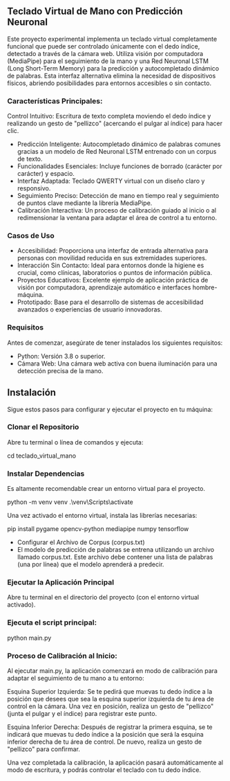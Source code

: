 ## Teclado Virtual de Mano con Predicción Neuronal
Este proyecto experimental implementa un teclado virtual completamente funcional que puede ser controlado únicamente con el dedo índice, detectado a través de la cámara web. Utiliza visión por computadora (MediaPipe) para el seguimiento de la mano y una Red Neuronal LSTM (Long Short-Term Memory) para la predicción y autocompletado dinámico de palabras. Esta interfaz alternativa elimina la necesidad de dispositivos físicos, abriendo posibilidades para entornos accesibles o sin contacto.

### Características Principales:
Control Intuitivo: Escritura de texto completa moviendo el dedo índice y realizando un gesto de "pellizco" (acercando el pulgar al índice) para hacer clic.

- Predicción Inteligente: Autocompletado dinámico de palabras comunes gracias a un modelo de Red Neuronal LSTM entrenado con un corpus de texto.
- Funcionalidades Esenciales: Incluye funciones de borrado (carácter por carácter) y espacio.
- Interfaz Adaptada: Teclado QWERTY virtual con un diseño claro y responsivo.
- Seguimiento Preciso: Detección de mano en tiempo real y seguimiento de puntos clave mediante la librería MediaPipe.
- Calibración Interactiva: Un proceso de calibración guiado al inicio o al redimensionar la ventana para adaptar el área de control a tu entorno.

### Casos de Uso
- Accesibilidad: Proporciona una interfaz de entrada alternativa para personas con movilidad reducida en sus extremidades superiores.
- Interacción Sin Contacto: Ideal para entornos donde la higiene es crucial, como clínicas, laboratorios o puntos de información pública.
- Proyectos Educativos: Excelente ejemplo de aplicación práctica de visión por computadora, aprendizaje automático e interfaces hombre-máquina.
- Prototipado: Base para el desarrollo de sistemas de accesibilidad avanzados o experiencias de usuario innovadoras.

### Requisitos
Antes de comenzar, asegúrate de tener instalados los siguientes requisitos:
- Python: Versión 3.8 o superior.
- Cámara Web: Una cámara web activa con buena iluminación para una detección precisa de la mano.

## Instalación
Sigue estos pasos para configurar y ejecutar el proyecto en tu máquina:

### Clonar el Repositorio
Abre tu terminal o línea de comandos y ejecuta:

cd teclado_virtual_mano


### Instalar Dependencias
Es altamente recomendable crear un entorno virtual para el proyecto.

python -m venv venv
.\venv\Scripts\activate

Una vez activado el entorno virtual, instala las librerías necesarias:

pip install pygame opencv-python mediapipe numpy tensorflow

- Configurar el Archivo de Corpus (corpus.txt)
- El modelo de predicción de palabras se entrena utilizando un archivo llamado corpus.txt. Este archivo debe contener una lista de palabras (una por línea) que el modelo aprenderá a predecir.


### Ejecutar la Aplicación Principal
Abre tu terminal en el directorio del proyecto (con el entorno virtual activado).

### Ejecuta el script principal:

python main.py

### Proceso de Calibración al Inicio:
Al ejecutar main.py, la aplicación comenzará en modo de calibración para adaptar el seguimiento de tu mano a tu entorno:

Esquina Superior Izquierda: Se te pedirá que muevas tu dedo índice a la posición que desees que sea la esquina superior izquierda de tu área de control en la cámara. Una vez en posición, realiza un gesto de "pellizco" (junta el pulgar y el índice) para registrar este punto.

Esquina Inferior Derecha: Después de registrar la primera esquina, se te indicará que muevas tu dedo índice a la posición que será la esquina inferior derecha de tu área de control. De nuevo, realiza un gesto de "pellizco" para confirmar.

Una vez completada la calibración, la aplicación pasará automáticamente al modo de escritura, y podrás controlar el teclado con tu dedo índice.
